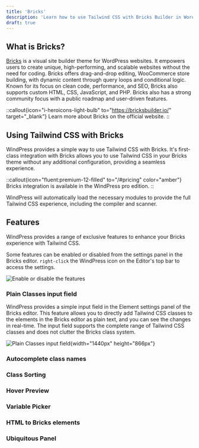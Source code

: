 ```yaml
---
title: 'Bricks'
description: 'Learn how to use Tailwind CSS with Bricks Builder in WordPress.'
draft: true
---
```


## What is Bricks?

[Bricks](https://bricksbuilder.io/) is a visual site builder theme for WordPress websites. It empowers users to create unique, high-performing, and scalable websites without the need for coding. Bricks offers drag-and-drop editing, WooCommerce store building, with dynamic content through query loops and conditional logic. Known for its focus on clean code, performance, and SEO, Bricks also supports custom HTML, CSS, JavaScript, and PHP. Bricks also has a strong community focus with a public roadmap and user-driven features.

::callout{icon="i-heroicons-light-bulb" to="https://bricksbuilder.io/" target="_blank"}
Learn more about Bricks on the official website.
::

## Using Tailwind CSS with Bricks

WindPress provides a simple way to use Tailwind CSS with Bricks. It's first-class integration with Bricks allows you to use Tailwind CSS in your Bricks theme without any additional configuration, providing a seamless experience.

::callout{icon="fluent:premium-12-filled" to="/#pricing" color="amber"}
Bricks integration is available in the WindPress pro edition.
::

WindPress will automatically load the necessary modules to provide the full Tailwind CSS experience, including the compiler and scanner.

## Features

WindPress provides a range of exclusive features to enhance your Bricks experience with Tailwind CSS.

Some features can be enabled or disabled from the settings panel in the Bricks editor.
`right-click` the WindPress icon on the Editor's top bar to access the settings. 

![Enable or disable the features](/img/content/integrations/bricks/screenshot-1.png)

### Plain Classes input field

WindPress provides a simple input field in the Element settings panel of the Bricks editor. This feature allows you to directly add Tailwind CSS classes to the elements in the Bricks editor as plain text, and you can see the changes in real-time. The input field supports the complete range of Tailwind CSS classes and does not clutter the Bricks class system.

![Plain Classes input field](/img/content/integrations/bricks/screenshot-2.png){width="1440px" height="866px"}

### Autocomplete class names

### Class Sorting

### Hover Preview

### Variable Picker

### HTML to Bricks elements

### Ubiquitous Panel
